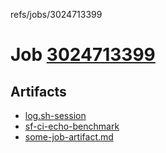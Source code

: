 refs/jobs/3024713399

# Job [3024713399](https://github.com/rokmoln/support-firecloud/runs/3024713399?check_suite_focus=true)

## Artifacts

* [log.sh-session](log.sh-session)
* [sf-ci-echo-benchmark](sf-ci-echo-benchmark)
* [some-job-artifact.md](some-job-artifact.md)

